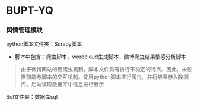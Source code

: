 # BUPT-YQ

### 舆情管理模块

python脚本文件夹：Scrapy脚本

+ 脚本中包含：爬虫脚本、wordcloud生成脚本、微博爬虫结果情感分析脚本

> 由于微博网站的反爬虫机制，脚本文件具有执行不稳定的特点。因此，未设置前端与脚本的交互机制。使用python脚本进行爬虫，并将结果存入数据库。后端读取数据库中信息进行展示

Sql文件夹：数据库sql


